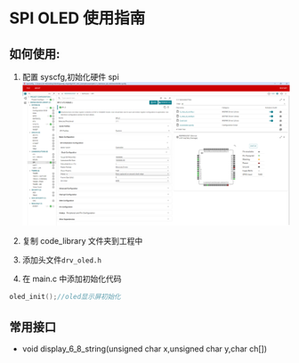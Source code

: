# SPI OLED 使用指南

## 如何使用:

1. 配置 syscfg,初始化硬件 spi
   ![](picture_library/Screenshot%202025-07-23%20100016.png)

2. 复制 code_library 文件夹到工程中
3. 添加头文件`drv_oled.h`

4. 在 main.c 中添加初始化代码

```c
oled_init();//oled显示屏初始化
```

## 常用接口

-   void display_6_8_string(unsigned char x,unsigned char y,char ch[])
